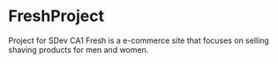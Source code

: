 # FreshProject
Project for SDev CA1
Fresh is a e-commerce site that focuses on selling shaving products for men and women. 
